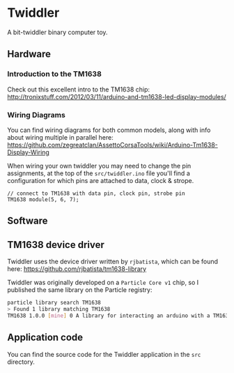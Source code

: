 # Twiddler

A bit-twiddler binary computer toy.

## Hardware

### Introduction to the TM1638

Check out this excellent intro to the TM1638 chip:
http://tronixstuff.com/2012/03/11/arduino-and-tm1638-led-display-modules/

### Wiring Diagrams

You can find wiring diagrams for both common models, along with info about wiring multiple in parallel here:
https://github.com/zegreatclan/AssettoCorsaTools/wiki/Arduino-Tm1638-Display-Wiring

When wiring your own twiddler you may need to change the pin assignments, at the top of the `src/twiddler.ino` file you'll find a configuration for which pins are attached to data, clock & strope. 

```ardunio
// connect to TM1638 with data pin, clock pin, strobe pin
TM1638 module(5, 6, 7);
```

## Software

## TM1638 device driver

Twiddler uses the device driver written by `rjbatista`, which can be found here:
https://github.com/rjbatista/tm1638-library

Twiddler was originally developed on a `Particle Core v1` chip, so I published the same library on the Particle registry:

```bash
particle library search TM1638
> Found 1 library matching TM1638
TM1638 1.0.0 [mine] 0 A library for interacting an arduino with a TM1638/TM1640
```

## Application code

You can find the source code for the Twiddler application in the `src` directory.